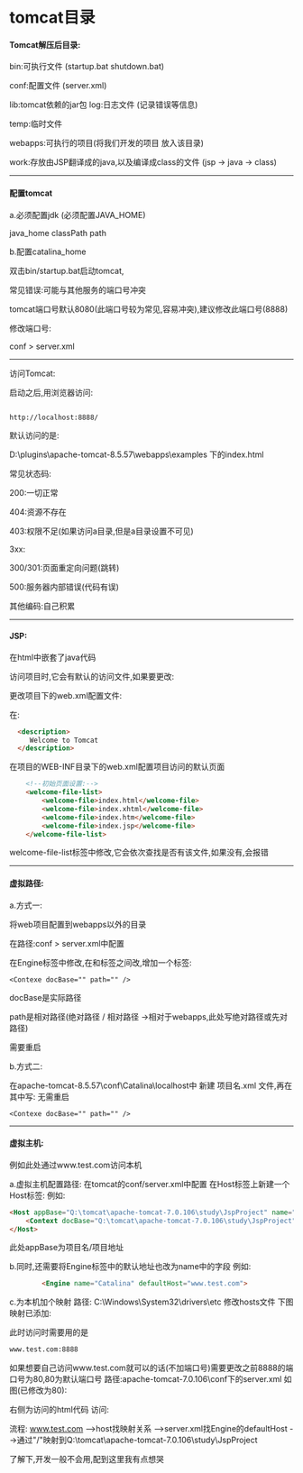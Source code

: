 # tomcat目录

#### Tomcat解压后目录:

bin:可执行文件 (startup.bat shutdown.bat)

conf:配置文件 (server.xml)

lib:tomcat依赖的jar包 log:日志文件 (记录错误等信息)

temp:临时文件

webapps:可执行的项目(将我们开发的项目 放入该目录)

work:存放由JSP翻译成的java,以及编译成class的文件 (jsp -> java -> class)

***

#### 配置tomcat

a.必须配置jdk (必须配置JAVA\_HOME)

java\_home classPath path

b.配置catalina\_home

双击bin/startup.bat启动tomcat,

常见错误:可能与其他服务的端口号冲突

tomcat端口号默认8080(此端口号较为常见,容易冲突),建议修改此端口号(8888)

修改端口号:

conf > server.xml

***

访问Tomcat:

启动之后,用浏览器访问:

```html

http://localhost:8888/

```

默认访问的是:

D:\plugins\apache-tomcat-8.5.57\webapps\examples 下的index.html

常见状态码:

200:一切正常

404:资源不存在

403:权限不足(如果访问a目录,但是a目录设置不可见)

3xx:

300/301:页面重定向问题(跳转)

500:服务器内部错误(代码有误)

其他编码:自己积累

***

#### JSP:

在html中嵌套了java代码

访问项目时,它会有默认的访问文件,如果要更改:

更改项目下的web.xml配置文件:

在:

```html
  <description>
     Welcome to Tomcat
  </description>
```

在项目的WEB-INF目录下的web.xml配置项目访问的默认页面

```html
    <!--初始页面设置:-->
    <welcome-file-list>
        <welcome-file>index.html</welcome-file>
        <welcome-file>index.xhtml</welcome-file>
        <welcome-file>index.htm</welcome-file>
        <welcome-file>index.jsp</welcome-file>
    </welcome-file-list>
```

welcome-file-list标签中修改,它会依次查找是否有该文件,如果没有,会报错

***

#### 虚拟路径:

a.方式一:

将web项目配置到webapps以外的目录

在路径:conf > server.xml中配置

在Engine标签中修改,在和标签之间改,增加一个标签:

```
<Contexe docBase="" path="" />

```

docBase是实际路径

path是相对路径(绝对路径 / 相对路径 ->相对于webapps,此处写绝对路径或先对路径)

需要重启

b.方式二:

在apache-tomcat-8.5.57\conf\Catalina\localhost中 新建 项目名.xml 文件,再在其中写: 无需重启

```
<Contexe docBase="" path="" />
```

***

#### 虚拟主机:

例如此处通过www.test.com访问本机

a.虚拟主机配置路径: 在tomcat的conf/server.xml中配置 在Host标签上新建一个Host标签: 例如:

```html
<Host appBase="Q:\tomcat\apache-tomcat-7.0.106\study\JspProject" name="www.test.com">
    <Context docBase="Q:\tomcat\apache-tomcat-7.0.106\study\JspProject" path="/"/>
</Host> 
```

此处appBase为项目名/项目地址

b.同时,还需要将Engine标签中的默认地址也改为name中的字段 例如:

```html
        <Engine name="Catalina" defaultHost="www.test.com">
```

c.为本机加个映射 路径: C:\Windows\System32\drivers\etc 修改hosts文件 下图映射已添加:

此时访问时需要用的是

```html
www.test.com:8888
```

如果想要自己访问www.test.com就可以的话(不加端口号)需要更改之前8888的端口号为80,80为默认端口号 路径:apache-tomcat-7.0.106\conf下的server.xml 如图(已修改为80):&#x20;

右侧为访问的html代码 访问:&#x20;

流程: www.test.com -->host找映射关系 -->server.xml找Engine的defaultHost -->通过"/"映射到Q:\tomcat\apache-tomcat-7.0.106\study\JspProject

了解下,开发一般不会用,配到这里我有点想哭
